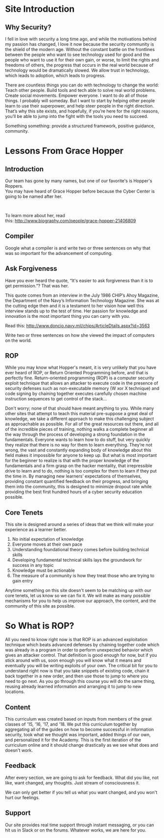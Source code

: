 # Site Introduction
## Why Security?

I fell in love with security a long time ago, and while the motivations behind my passion has changed, I love it now because the security community is the shield of the modern age. Without the constant battle on the frontlines between the people who want to see technology used for good and the people who want to use it for their own gain, or worse, to limit the rights and freedoms of others, the progress that occurs in the real world because of technology would be dramatically slowed. We allow trust in technology, which leads to adoption, which leads to progress. 

There are countless things you can do with technology to change the world: Teach other people. Build tools and tech able to solve real world problems. Create social movements. Empower everyone. I want to do all of those things. I probably will someday. But I want to start by helping other people learn to use their superpower, and help steer people in the right direction. That’s why this site exists, and hopefully, if you’re here for the right reasons, you’ll be able to jump into the fight with the tools you need to succeed. 

Something something: provide a structured framework, positive guidance, community. 

# Lessons From Grace Hopper
## Introduction
Our team has gone by many names, but one of our favorite's is Hopper's Roppers.<br>You may have heard of Grace Hopper before because the Cyber Center is going to be named after her.&nbsp;<br><p>&nbsp;&nbsp;</p><p>To learn more about her, read this:&nbsp;<a href="http://www.biography##.com/people/grace-hopper-21406809">http://www.biography.com/people/grace-hopper-21406809</a>&nbsp;</p>

## Compiler
Google what a compiler is and write two or three sentences on why that was so important for the advancement of computing.

## Ask Forgiveness
Have you ever heard the quote, “It's easier to ask forgiveness than it is to get permission.”? That was her. 

This quote comes from an interview in the July 1986 CHIP’s Ahoy Magazine, the Department of the Navy’s Information Technology Magazine. She was at the cutting edge then and it is a testament to her vision how well this interview stands up to the test of time. Her passion for knowledge and innovation is the most important thing you can carry with you.

Read this: http://www.doncio.navy.mil/chips/ArticleDtails.aspx?id=3563

Write two or three sentences on how she viewed the impact of computers on the world.

## ROP
While you may know what Hopper's meant, it is very unlikely that you have ever heard of ROP, or Return Oriented Programming before, and that is perfectly fine. Return-oriented programming (ROP) is a computer security exploit technique that allows an attacker to execute code in the presence of security defenses such as non-executable memory (W xor X technique) and code signing by chaining together executes carefully chosen machine instruction sequences to get control of the stack...

Don't worry; none of that should have meant anything to you. While many other sites that attempt to teach this material pre-suppose a great deal of knowledge, we take a different approach to make this challenging subject as approachable as possible. For all of the great resources out there, and all of the incredible pieces of training, nothing walks a complete beginner all the way through the process of developing a strong foundation in the fundamentals. Everyone wants to learn how to do stuff, but very quickly they realize that there is no way for them to learn everything. They’re not wrong, the vast and constantly expanding body of knowledge about this field makes it impossible for anyone to keep up. But what is most important for the beginner to realize is that with the proper knowledge of the fundamentals and a firm grasp on the hacker mentality, that irrepressible drive to learn and to do, nothing is too complex for them to learn if they put the time in. By managing new learners’ expectations of themselves, providing constant quantified feedback on their progress, and bringing them into the community, this is designed to minimize dropout rate while providing the best first hundred hours of a cyber security education possible.

## Core Tenets
This site is designed around a series of ideas that we think will make your experience as a learner better. 

1. No initial expectation of knowledge
2. Everyone moves at their own pace
3. Understanding foundational theory comes before building technical skills
4. Developing fundamental technical skills lays the groundwork for success in any topic
5. Knowledge must be actionable
6. The measure of a community is how they treat those who are trying to gain entry

Anytime something on this site doesn't seem to be matching up with our core tenets, let us know so we can fix it. We will make as many possible mechanisms for you to help us improve our approach, the content, and the community of this site as possible. 

# So What is ROP?
All you need to know right now is that ROP is an advanced exploitation technique which beats advanced defenses by chaining together code which was already in a program in order to perform unexpected behavior which gives an attacker control. That definition is good enough for now, but if you stick around with us, soon enough you will know what it means and eventually you will be writing exploits of your own. The critical bit for you to understand right now is that you take snippets of existing code, chain it back together in a new order, and then use those to jump to where you need to go next. As you go through this course you will do the same thing, reusing already learned information and arranging it to jump to new locations. 


## Content
This curriculum was created based on inputs from members of the great classes of '15, '16, '17, and '18. We put this curriculum together by aggregating all of the guides on how to become successful in information security, took what we thought was important, added things of our own, and personalized it for the Academy. This is the first iteration of the curriculum online and it should change drastically as we see what does and doesn't work.

## Feedback

After every section, we are going to ask for feedback. What did you like, not like, want changed, any thoughts. Just stream of consciousness it.

We can only get better if you tell us what you want changed, and you won't hurt our feelings. 

## Support
Our site provides real time support through instant messaging, or you can hit us in Slack or on the forums. Whatever works, we are here for you.
